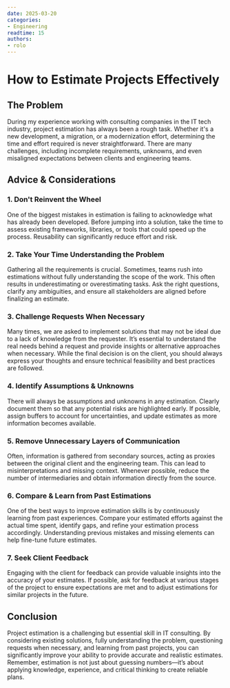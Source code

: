 ```yaml
---
date: 2025-03-20
categories:
- Engineering  
readtime: 15 
authors:
- rolo 
---
```


# How to Estimate Projects Effectively

## The Problem

During my experience working with consulting companies in the IT tech industry, project estimation has always been a rough task. Whether it's a new development, a migration, or a modernization effort, determining the time and effort required is never straightforward. There are many challenges, including incomplete requirements, unknowns, and even misaligned expectations between clients and engineering teams.

## Advice & Considerations

### 1. Don't Reinvent the Wheel
One of the biggest mistakes in estimation is failing to acknowledge what has already been developed. Before jumping into a solution, take the time to assess existing frameworks, libraries, or tools that could speed up the process. Reusability can significantly reduce effort and risk.

### 2. Take Your Time Understanding the Problem
Gathering all the requirements is crucial. Sometimes, teams rush into estimations without fully understanding the scope of the work. This often results in underestimating or overestimating tasks. Ask the right questions, clarify any ambiguities, and ensure all stakeholders are aligned before finalizing an estimate.

### 3. Challenge Requests When Necessary
Many times, we are asked to implement solutions that may not be ideal due to a lack of knowledge from the requester. It’s essential to understand the real needs behind a request and provide insights or alternative approaches when necessary. While the final decision is on the client, you should always express your thoughts and ensure technical feasibility and best practices are followed.

### 4. Identify Assumptions & Unknowns
There will always be assumptions and unknowns in any estimation. Clearly document them so that any potential risks are highlighted early. If possible, assign buffers to account for uncertainties, and update estimates as more information becomes available.

### 5. Remove Unnecessary Layers of Communication
Often, information is gathered from secondary sources, acting as proxies between the original client and the engineering team. This can lead to misinterpretations and missing context. Whenever possible, reduce the number of intermediaries and obtain information directly from the source.

### 6. Compare & Learn from Past Estimations
One of the best ways to improve estimation skills is by continuously learning from past experiences. Compare your estimated efforts against the actual time spent, identify gaps, and refine your estimation process accordingly. Understanding previous mistakes and missing elements can help fine-tune future estimates.

### 7. Seek Client Feedback
Engaging with the client for feedback can provide valuable insights into the accuracy of your estimates. If possible, ask for feedback at various stages of the project to ensure expectations are met and to adjust estimations for similar projects in the future.

## Conclusion
Project estimation is a challenging but essential skill in IT consulting. By considering existing solutions, fully understanding the problem, questioning requests when necessary, and learning from past projects, you can significantly improve your ability to provide accurate and realistic estimates. Remember, estimation is not just about guessing numbers—it’s about applying knowledge, experience, and critical thinking to create reliable plans.